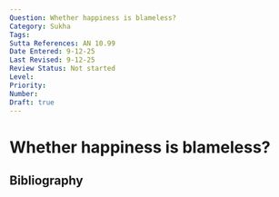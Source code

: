 ```yaml
---
Question: Whether happiness is blameless?
Category: Sukha
Tags: 
Sutta References: AN 10.99
Date Entered: 9-12-25
Last Revised: 9-12-25
Review Status: Not started
Level: 
Priority: 
Number: 
Draft: true
---
```


# Whether happiness is blameless?

## Bibliography

<!-- 

Notes:

"so iminā ariyena sīlakkhandhena samannāgato ajjhattaṃ anavajjasukhaṃ paṭisaṃvedeti"

-->